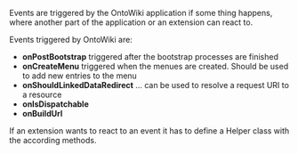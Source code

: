 Events are triggered by the OntoWiki application if some thing happens, where another part of the application or an extension can react to.

Events triggered by OntoWiki are:
  * **onPostBootstrap** triggered after the bootstrap processes are finished
  * **onCreateMenu** triggered when the menues are created. Should be used to add new entries to the menu
  * **onShouldLinkedDataRedirect** … can be used to resolve a request URI to a resource
  * **onIsDispatchable**
  * **onBuildUrl**

If an extension wants to react to an event it has to define a Helper class with the according methods.